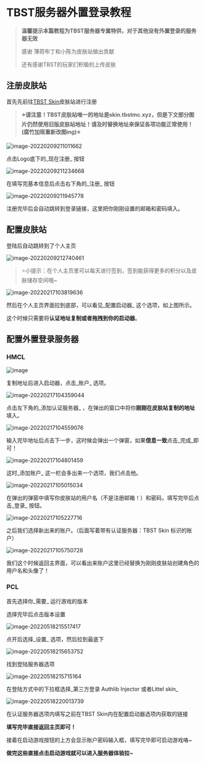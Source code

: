# TBST服务器外置登录教程

> **温馨提示本篇教程为TBST服务器专属特供，对于其他没有外置登录的服务器无效**
>
> 感谢 薄荷布丁和小陈为皮肤站做出贡献
>
> 还有感谢TBST的玩家们积极的上传皮肤

## 注册皮肤站

首先先前往[TBST Skin](https://skin.tbstmc.xyz/)皮肤站进行注册

> **⭐请注意！TBST皮肤站唯一的地址是skin.tbstmc.xyz，但是下文部分图片仍然使用旧版皮肤站地址！请及时替换地址来保证各项功能正常使用！(腐竹加班重新改图ing)⭐**

![image-20220209211011662](https://xc.1cpu.xyz/2022/03/23/64f7471b23d74.png)

点击Logo底下的_现在注册_ 按钮

![image-20220209211234668](https://xc.1cpu.xyz/2022/03/23/a1b7f79ffeac1.png)

在填写完基本信息后点击右下角的_注册_ 按钮

![image-20220209211945778](https://xc.1cpu.xyz/2022/03/23/95bf06f747f3c.png)

注册完毕后会自动跳转到登录链接，这里把你刚刚设置的邮箱和密码填入。

## 配置皮肤站

登陆后自动跳转到了个人主页

![image-20220209212740461](https://xc.1cpu.xyz/2022/03/23/c9a3ee3d8aaf0.png)

> ⭐小提示：在个人主页里可以每天进行签到，签到能获得更多的积分以及皮肤储存空间哦\~

![image-20220217103819636](https://xc.1cpu.xyz/2022/03/23/ab3e09d8df401.png)

然后在个人主页界面拉到底部，可以看见_配置启动器_ 这个选项，如上图所示。

这个时候只需要将**认证地址复制或者拖拽到你的启动器**。

## 配置外置登录服务器

### HMCL

![image](https://xc.1cpu.xyz/2022/03/24/83223aba3b85a.png)

复制地址后进入启动器，点击_账户_ 选项。

![image-20220217104359044](https://xc.1cpu.xyz/2022/03/24/6e5b057a3efa8.png)

点击左下角的_添加认证服务器_ ，在弹出的窗口中将你**刚刚在皮肤站复制的地址**填入。

![image-20220217104559076](https://xc.1cpu.xyz/2022/03/24/43bae762c284f.png)

输入完毕地址后点击下一步，这时候会弹出一个弹窗，如果**信息一致**点击_完成_即可！

![image-20220217104801459](https://xc.1cpu.xyz/2022/03/24/6dc6cf34e7602.png)

这时_添加账户_ 这一栏会多出来一个选项，我们点击他。

![image-20220217105015034](https://xc.1cpu.xyz/2022/03/24/2f06e1490c20d.png)

在弹出的弹窗中填写你皮肤站的用户名（不是注册邮箱！）和密码，填写完毕后点击_登录_ 按钮。

![image-20220217105227716](https://xc.1cpu.xyz/2022/03/24/324aa850f0b1d.png)

之后我们选择新出来的账户。（后面写着带有认证服务器：TBST Skin 标识的账户）

![image-20220217105750728](https://xc.1cpu.xyz/2022/03/24/c23a14226b07b.png)

我们这个时候返回主界面，可以看出来账户这里已经替换为刚刚皮肤站创建角色的用户名和头像了！

### PCL

首先选择你_需要_ 运行游戏的版本

选择完毕后点击版本设置

![image-20220518215517417](../../%E6%95%99%E7%A8%8B/%E9%85%8D%E7%BD%AE/TBST%E4%B8%93%E5%B1%9E-%E7%94%B5%E8%84%91%E7%89%88%E5%A4%96%E7%BD%AE%E7%99%BB%E5%BD%95%E6%95%99%E7%A8%8B.assets/image-20220518215517417.png)

点开后选择_设置_ 选项，然后拉到最底下

![image-20220518215653752](../../%E6%95%99%E7%A8%8B/%E9%85%8D%E7%BD%AE/TBST%E4%B8%93%E5%B1%9E-%E7%94%B5%E8%84%91%E7%89%88%E5%A4%96%E7%BD%AE%E7%99%BB%E5%BD%95%E6%95%99%E7%A8%8B.assets/image-20220518215653752.png)

找到登陆服务器选项

![image-20220518215715164](../../%E6%95%99%E7%A8%8B/%E9%85%8D%E7%BD%AE/TBST%E4%B8%93%E5%B1%9E-%E7%94%B5%E8%84%91%E7%89%88%E5%A4%96%E7%BD%AE%E7%99%BB%E5%BD%95%E6%95%99%E7%A8%8B.assets/image-20220518215715164.png)

在登陆方式中的下拉框选择_第三方登录 Authlib Injector 或者Littel skin_

![image-20220518220013739](../../%E6%95%99%E7%A8%8B/%E9%85%8D%E7%BD%AE/TBST%E4%B8%93%E5%B1%9E-%E7%94%B5%E8%84%91%E7%89%88%E5%A4%96%E7%BD%AE%E7%99%BB%E5%BD%95%E6%95%99%E7%A8%8B.assets/image-20220518220013739.png)

在认证服务器选项内填写之前在TBST Skin内在配置启动器选项内获取的链接

**填写完毕直接返回主页即可！**

接着在启动游戏按钮的上方会显示账户密码输入框，填写完毕即可启动游戏咯\~

**做完这些直接点击启动游戏就可以进入服务器体验拉\~**
